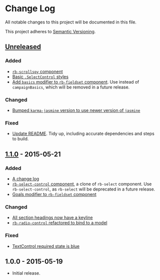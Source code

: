 # Change Log

All notable changes to this project will be documented in this file.

This project adheres to [Semantic Versioning](http://semver.org/).

## [Unreleased][unreleased]

### Added

- [`rb-scrollspy` component](https://github.com/rockabox/rbx_ui_components/pull/140)
- [Basic `.SelectControl` styles](https://github.com/rockabox/rbx_ui_components/pull/146)
- [Add `basics` modifier to `rb-fieldset` component](https://github.com/rockabox/rbx_ui_components/pull/144). Use instead of `campaignBasics`, which will be removed in a future release.

### Changed
- [Bumped `karma-jasmine` version to use newer version of `jasmine`](https://github.com/rockabox/rbx_ui_components/pull/154)

### Fixed

- [Update README](https://github.com/rockabox/rbx_ui_components/pull/145). Tidy up, including accurate dependencies and steps to build.

## [1.1.0] - 2015-05-21

### Added

- [A change log](https://github.com/rockabox/rbx_ui_components/pull/141)
- [`rb-select-control` component](https://github.com/rockabox/rbx_ui_components/pull/139), a clone of `rb-select` component. Use `rb-select-control`, as `rb-select` will be deprecated in a future release.
- [Goals modifier to `rb-fieldset` component](https://github.com/rockabox/rbx_ui_components/pull/136)

### Changed

- [All section headings now have a keyline](https://github.com/rockabox/rbx_ui_components/pull/138)
- [`rb-radio-control` refactored to bind to a model](https://github.com/rockabox/rbx_ui_components/pull/137)

### Fixed

- [TextControl required state is blue](https://github.com/rockabox/rbx_ui_components/pull/142)

## 1.0.0 - 2015-05-19

- Initial release.

[unreleased]: https://github.com/rockabox/rbx_ui_components/compare/1.1.0...HEAD
[1.1.0]: https://github.com/rockabox/rbx_ui_components/compare/1.0.0...1.1.0
